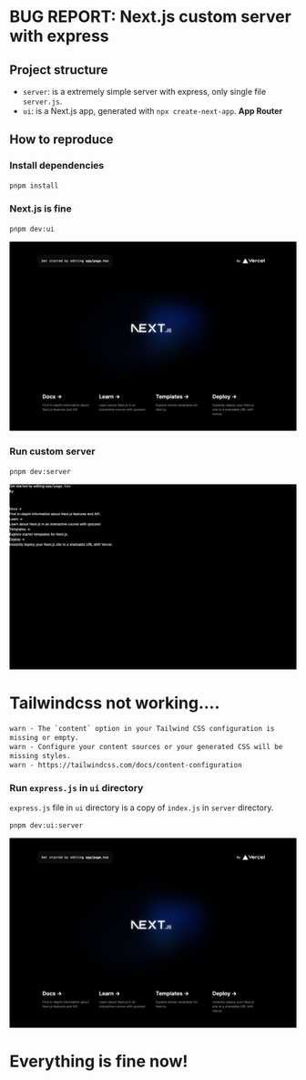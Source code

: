 # BUG REPORT: Next.js custom server with express

## Project structure

- `server`: is a extremely simple server with express, only single file `server.js`.
- `ui`: is a Next.js app, generated with `npx create-next-app`. **App Router**

## How to reproduce

### Install dependencies

```bash
pnpm install
```

### Next.js is fine

```bash
pnpm dev:ui
```

![](./_assets/screenshot-1.png)

### Run custom server

```bash
pnpm dev:server
```

![](./_assets/screenshot-2.png)

<h1>Tailwindcss not working....</h1>

```log
warn - The `content` option in your Tailwind CSS configuration is missing or empty.
warn - Configure your content sources or your generated CSS will be missing styles.
warn - https://tailwindcss.com/docs/content-configuration
```

### Run `express.js` in `ui` directory

`express.js` file in `ui` directory is a copy of `index.js` in `server` directory.

```bash
pnpm dev:ui:server
```

![](./_assets/screenshot-1.png)

<h1>Everything is fine now!</h1>
